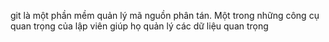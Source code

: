 git là một phần mềm quản lý mã nguồn phân tán. Một trong những công cụ quan trọng của lập viên giúp họ quản lý các dữ liệu quan trọng